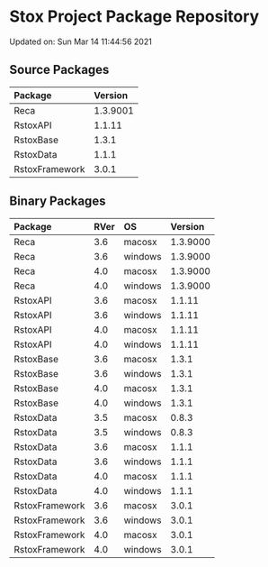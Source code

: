 # Stox Project Package Repository


Updated on: Sun Mar 14 11:44:56 2021
## Source Packages

|Package        |Version  |
|:--------------|:--------|
|Reca           |1.3.9001 |
|RstoxAPI       |1.1.11   |
|RstoxBase      |1.3.1    |
|RstoxData      |1.1.1    |
|RstoxFramework |3.0.1    |

## Binary Packages

|Package        |RVer |OS      |Version  |
|:--------------|:----|:-------|:--------|
|Reca           |3.6  |macosx  |1.3.9000 |
|Reca           |3.6  |windows |1.3.9000 |
|Reca           |4.0  |macosx  |1.3.9000 |
|Reca           |4.0  |windows |1.3.9000 |
|RstoxAPI       |3.6  |macosx  |1.1.11   |
|RstoxAPI       |3.6  |windows |1.1.11   |
|RstoxAPI       |4.0  |macosx  |1.1.11   |
|RstoxAPI       |4.0  |windows |1.1.11   |
|RstoxBase      |3.6  |macosx  |1.3.1    |
|RstoxBase      |3.6  |windows |1.3.1    |
|RstoxBase      |4.0  |macosx  |1.3.1    |
|RstoxBase      |4.0  |windows |1.3.1    |
|RstoxData      |3.5  |macosx  |0.8.3    |
|RstoxData      |3.5  |windows |0.8.3    |
|RstoxData      |3.6  |macosx  |1.1.1    |
|RstoxData      |3.6  |windows |1.1.1    |
|RstoxData      |4.0  |macosx  |1.1.1    |
|RstoxData      |4.0  |windows |1.1.1    |
|RstoxFramework |3.6  |macosx  |3.0.1    |
|RstoxFramework |3.6  |windows |3.0.1    |
|RstoxFramework |4.0  |macosx  |3.0.1    |
|RstoxFramework |4.0  |windows |3.0.1    |
